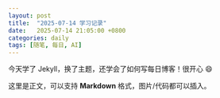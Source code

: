 ```yaml
---
layout: post
title:  "2025-07-14 学习记录"
date:   2025-07-14 21:05:00 +0800
categories: daily
tags: [随笔, 每日, AI]
---
```

今天学了 Jekyll，换了主题，还学会了如何写每日博客！很开心 😄

这里是正文，可以支持 **Markdown** 格式，图片/代码都可以插入。
